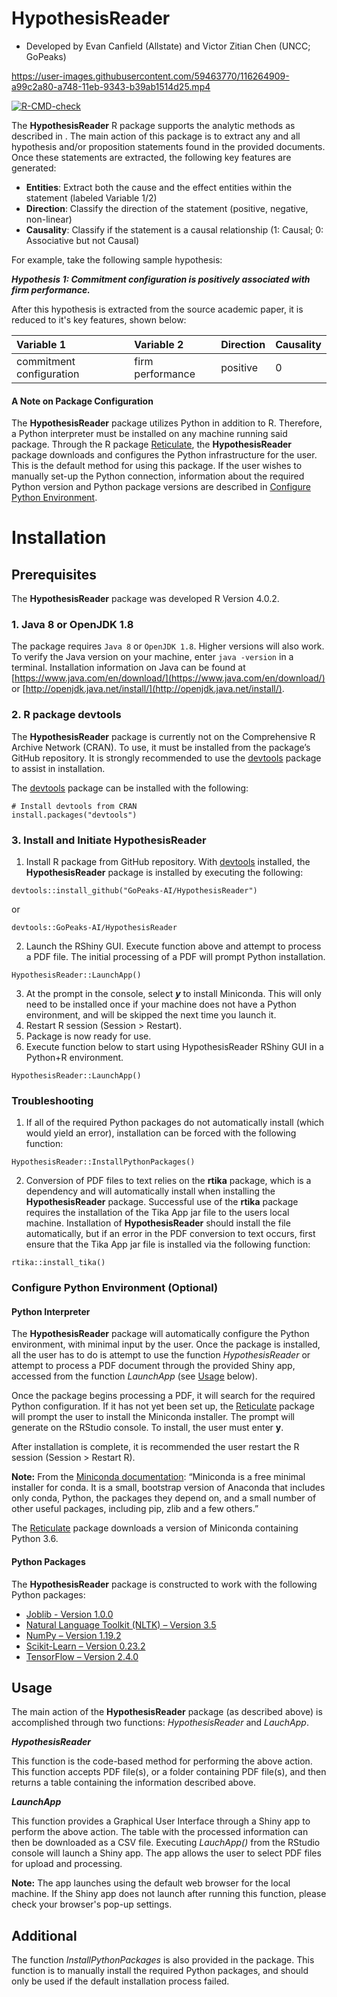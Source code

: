 # HypothesisReader

- Developed by Evan Canfield (Allstate) and Victor Zitian Chen (UNCC; GoPeaks)

https://user-images.githubusercontent.com/59463770/116264909-a99c2a80-a748-11eb-9343-b39ab1514d25.mp4

  <!-- badges: start -->
  [![R-CMD-check](https://github.com/GoPeaks-AI/HypothesisReader/workflows/R-CMD-check/badge.svg)](https://github.com/GoPeaks-AI/HypothesisReader/actions)
  <!-- badges: end -->

The **HypothesisReader** R package supports the analytic methods as described in <insert academic paper>. The main action of this package is to extract any and all hypothesis and/or proposition statements found in the provided documents. Once these statements are extracted, the following key features are generated:
  
  * **Entities**: Extract both the cause and the effect entities within the statement (labeled Variable 1/2)
  * **Direction**: Classify the direction of the statement (positive, negative, non-linear)
  * **Causality**: Classify if the statement is a causal relationship (1: Causal; 0: Associative but not Causal)
  
For example, take the following sample hypothesis:
  
_**Hypothesis 1: Commitment configuration is positively associated with firm performance.**_

After this hypothesis is extracted from the source academic paper, it is reduced to it's key features,  shown below:

| Variable 1 | Variable 2 | Direction | Causality |
| :--- | :--- | :--- | :--- |
| commitment configuration | firm performance | positive | 0 |

#### A Note on Package Configuration
The **HypothesisReader** package utilizes Python in addition to R. Therefore, a Python interpreter must be installed on any machine running said package. Through the R package [Reticulate](https://rstudio.github.io/reticulate/), the **HypothesisReader** package downloads and configures the Python infrastructure for the user. This is the default method for using this package. If the user wishes to manually set-up the Python connection, information about the required Python version and Python package versions are described in [Configure Python Environment](#configure-python-environment).
  
# Installation
## Prerequisites
The **HypothesisReader** package was developed R Version 4.0.2.
### 1. Java 8 or OpenJDK 1.8
The package requires ```Java 8``` or ```OpenJDK 1.8```. Higher versions will also work. To verify the Java version on your machine, enter ```java -version``` in a terminal. Installation information on Java can be found at [https://www.java.com/en/download/](https://www.java.com/en/download/) or [http://openjdk.java.net/install/](http://openjdk.java.net/install/).

### 2. R package **devtools**
The **HypothesisReader** package is currently not on the Comprehensive R Archive Network (CRAN). To use, it must be installed from the package’s GitHub repository. It is strongly recommended to use the [devtools](https://www.rdocumentation.org/packages/devtools) package to assist in installation. 

The [devtools](https://www.rdocumentation.org/packages/devtools) package can be installed with the following:
```
# Install devtools from CRAN
install.packages("devtools")
```

### 3. Install and Initiate HypothesisReader
1. Install R package from GitHub repository. With [devtools](https://www.rdocumentation.org/packages/devtools) installed, the **HypothesisReader** package is installed by executing the following:
```
devtools::install_github("GoPeaks-AI/HypothesisReader")
```
or
```
devtools::GoPeaks-AI/HypothesisReader
```
2. Launch the RShiny GUI. Execute function above and attempt to process a PDF file. The initial processing of a PDF will prompt Python installation. 
```
HypothesisReader::LaunchApp()
```
3. At the prompt in the console, select _**y**_ to install Miniconda. This will only need to be installed once if your machine does not have a Python environment, and will be skipped the next time you launch it.
4. Restart R session (Session > Restart).
5. Package is now ready for use.
6.	Execute function below to start using HypothesisReader RShiny GUI in a Python+R environment.
```
HypothesisReader::LaunchApp()
```
### Troubleshooting
1. If all of the required Python packages do not automatically install (which would yield an error), installation can be forced with the following function:
```
HypothesisReader::InstallPythonPackages()
```

2. Conversion of PDF files to text relies on the **rtika** package, which is a dependency and will automatically install when installing the **HypothesisReader** package. Successful use of the **rtika** package requires the installation of the Tika App jar file to the users local machine. Installation of **HypothesisReader** should install the file automatically, but if an error in the PDF conversion to text occurs, first ensure that the Tika App jar file is installed via the following function:
```
rtika::install_tika()
```


### Configure Python Environment (Optional)
#### Python Interpreter
The **HypothesisReader** package will automatically configure the Python environment, with minimal input by the user. Once the package is installed, all the user has to do is attempt to use the function *HypothesisReader* or attempt to process a PDF document through the provided Shiny app, accessed from the function *LaunchApp* (see [Usage](#usage) below).

Once the package begins processing a PDF, it will search for the required Python configuration. If it has not yet been set up, the [Reticulate](https://rstudio.github.io/reticulate/) package will prompt the user to install the Miniconda installer. The prompt will generate on the RStudio console. To install, the user must enter **y**.

After installation is complete, it is recommended the user restart the R session (Session > Restart R).

**Note:** From the [Miniconda documentation](https://docs.conda.io/en/latest/miniconda.html): “Miniconda is a free minimal installer for conda. It is a small, bootstrap version of Anaconda that includes only conda, Python, the packages they depend on, and a small number of other useful packages, including pip, zlib and a few others.”

The [Reticulate](https://rstudio.github.io/reticulate/) package downloads a version of Miniconda containing Python 3.6.

#### Python Packages
The **HypothesisReader** package is constructed to work with the following Python packages:

* [Joblib - Version 1.0.0](https://pypi.org/project/joblib/1.0.0/)
* [Natural Language Toolkit (NLTK) – Version 3.5](https://pypi.org/project/nltk/3.5/)
* [NumPy – Version 1.19.2](https://pypi.org/project/numpy/1.19.2/)
* [Scikit-Learn – Version 0.23.2](https://pypi.org/project/scikit-learn/0.23.2/)
* [TensorFlow – Version 2.4.0](https://pypi.org/project/tensorflow/2.4.0/)

## Usage
The main action of the **HypothesisReader** package (as described above) is accomplished through two functions: *HypothesisReader* and *LauchApp*.

_**HypothesisReader**_

This function is the code-based method for performing the above action. This function accepts PDF file(s), or a folder containing PDF file(s), and then returns a table containing the information described above. 

_**LaunchApp**_

This function provides a Graphical User Interface through a Shiny app to perform the above action. The table with the processed information can then be downloaded as a CSV file. Executing *LauchApp()* from the RStudio console will launch a Shiny app. The app allows the user to select PDF files for upload and processing. 

**Note:** The app launches using the default web browser for the local machine. If the Shiny app does not launch after running this function, please check your browser's pop-up settings.

## Additional
The function *InstallPythonPackages* is also provided in the package. This function is to manually install the required Python packages, and should only be used if the default installation process failed. 
